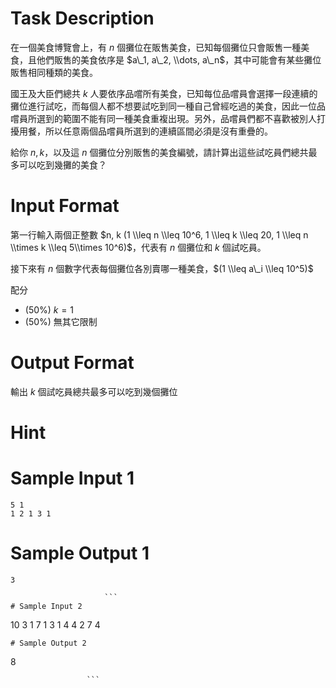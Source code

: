 # Task Description
在一個美食博覽會上，有 $n$ 個攤位在販售美食，已知每個攤位只會販售一種美食，且他們販售的美食依序是 $a\_1, a\_2, \\dots, a\_n$，其中可能會有某些攤位販售相同種類的美食。

國王及大臣們總共 $k$ 人要依序品嚐所有美食，已知每位品嚐員會選擇一段連續的攤位進行試吃，而每個人都不想要試吃到同一種自己曾經吃過的美食，因此一位品嚐員所選到的範圍不能有同一種美食重複出現。另外，品嚐員們都不喜歡被別人打擾用餐，所以任意兩個品嚐員所選到的連續區間必須是沒有重疊的。

給你 $n, k$，以及這 $n$ 個攤位分別販售的美食編號，請計算出這些試吃員們總共最多可以吃到幾攤的美食？
# Input Format
第一行輸入兩個正整數 $n, k (1 \\leq n \\leq 10^6, 1 \\leq k \\leq 20, 1 \\leq n \\times k \\leq 5\\times 10^6)$，代表有 $n$ 個攤位和 $k$ 個試吃員。

接下來有 $n$ 個數字代表每個攤位各別賣哪一種美食，$(1 \\leq a\_i \\leq 10^5)$

配分

* (50%) $k = 1$
* (50%) 無其它限制
# Output Format
輸出 $k$ 個試吃員總共最多可以吃到幾個攤位
# Hint

# Sample Input 1
```
5 1
1 2 1 3 1
```
# Sample Output 1
```
3

                     ```
# Sample Input 2
```
10 3
1 7 1 3 1 4 4 2 7 4
```
# Sample Output 2
```
8

                     ```

